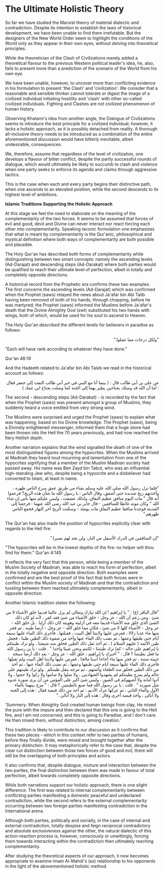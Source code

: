 The Ultimate Holistic Theory
============================

So far we have studied the Marxist theory of material dialectic and
contradiction. Despite its intention to establish the laws of historical
development, we have been unable to find them irrefutable. But the
designers of the New World Order seem to highlight the conditions of the
World only as they appear in their own eyes, without delving into
theoretical principles.

While the theoretician of the Clash of Civilizations merely added a
theoretical flavour to the previous Western political leader's idea, he,
also, fails to present more than a prediction of the scenario of the
World from his own eye.

We have been unable, however, to uncover more than conflicting evidence
in his formulation to present 'the Clash' and 'civilization'. We
consider that a reasonable and sensible thinker cannot tolerate or
digest the image of a civilized individual initiating hostility and
'clash' with other so-called civilized individuals. Fighting and Clashes
are not civilized phenomenon of human history.

Observing Khatami's idea from another angle, the Dialogue of
Civilizations seems to introduce the best principle for a civilized
individual; however, it lacks a holistic approach, as it is possibly
detached from reality. A thorough all-inclusive theory needs to be
introduced as a combination of the entire aforementioned discussion
would have bitterly inevitable, albeit undesirable, consequences.

We, therefore, assume that regardless of the level of civilization, one
develops a flavour of bitter conflict, despite the partly successful
rounds of dialogue, which would ultimately be likely to succumb to clash
and violence when one party seeks to enforce its agenda and claims
through aggressive tactics.

This is the case when each and every party begins their distinctive
path, when one ascends to an elevated position, while the second
descends to its highest level of ambitions.


**Islamic Traditions Supporting the Holistic Approach**

At this stage we feel the need to elaborate on the meaning of the
complementarity of the two forces. It seems to be assumed that forces of
evil and good, devil and Divine can never interact nor react forcing
each other into complementarity. Speaking laconic formulation one
emphasizes that what is meant by complementarity is the Qur'anic,
philosophical and mystical definition where both ways of complementarity
are both possible and plausible.

The Holy Qur'an has described both forms of complementarity while
distinguishing between two smart concepts: namely the ascending levels
(Ad-Darajat) and descending steps (Ad-Darakat) where both parties would
be qualified to reach their ultimate level of perfection, albeit in
totally and completely opposite directions.

A historical record from the Prophetic era confirms these two examples.
The first concerns the ascending levels (Ad-Darajat) which was confirmed
when the Prophet (saws) relayed the news about Ja'afar bin Abi Talib
having been removed of both of his hands, through chopping, before he
was martyred; the Prophet (saws) informed the Muslims before Ja'afar's
death that the Divine Almighty God (swt) substituted his two hands with
wings, both of which, would be used for his soul to ascend to Heaven.

The Holy Qur'an described the different levels for believers in
paradise as follows:

<p dir="rtl">
"ولكل درجات مما عملوا."
</p>

"Each will have rank according to whatever they have done."

Qur'an 46:19

And the Hadeeth related to Ja'afar bin Abi Taleb we read in the
historical account as follows:

<p dir="rtl">
عن علي بن أبي طالب قال : ( بينما أنا مع النبي في خير أبي طالب التفت إلى
جعفر فقال : أما أن الله قد وصلك بجناحين يطير بهما إلى الجنة كما وصلت
بجناح ابن عمك )
</p>

The second - descending steps (Ad-Darakat) - is recorded by the fact
that when the Prophet (saws) was present amongst a group of Muslims,
they suddenly heard a voice emitted from very strong wind.

The Muslims were surprised and urged the Prophet (saws) to explain what
was happening, based on his Divine knowledge. The Prophet (saws), being
a Divinely enlightened messenger, informed them that a huge stone had
been thrown into the Hell fire 70 years previously, and had now reached
the fiery Hellish depth.

Another narration explains that the wind signalled the death of one of
the most distinguished figures among the hypocrites. When the Muslims
arrived at Madinah they heard loud mourning and lamentation from one of
the hypocrites signifying that a member of the Muslim Madinan society
had passed away. His name was Ben Zayd bin Tabut, who was an influential
high-standing Jew who, despite being a hypocrite and a disbeliever had
converted to Islam, at least in name.

<p dir="rtl">
"فلما نزل رسول الله صلى الله عليه وسلم بقباء من طريق عمق سرح الناس ظهره
، وأخذتهم ريح شديدة حتى أشفق، وقال الناس : يا رسول الله ما شأن هذه
الريح؟ فزعموا أنه قال " مات اليوم منافق عظيم النفاق، ولذلك عصفت ، وليس
عليكم منها بأس إن شاء الله " وكان موته غائظا للمنافقين - قال جابر بن عبد
الله رضي الله عنهما : فرجعنا إلى المدينة فوجدنا منافقا عظيم النفاق مات
يومئذ - وسكنت الريح آخر النهار فجمع الناس ظهرهم."
</p>

The Qur'an has also made the position of hypocrites explicitly clear
with regards to the Hell fire:

<p dir="rtl">
"إن المنافقين في الدرك الأسفل من النار، ولن تجد لهم نصيرا."
</p>

"The hypocrites will be in the lowest depths of the fire: no helper
wilt thou find for them:" Qur'an 4:145


It reflects the very fact that this person, while being a member of the
Muslim Society of Madinah, was able to reach his form of perfection,
albeit in the totally negative and opposite direction. Both examples
were confirmed and are the best proof of the fact that both forces were
in conflict within the Muslim society of Madinah and that the
contradiction and tussling between them reached ultimately
complementarity, albeit in opposite direction.

Another Islamic tradition states the following:

<p dir="rtl">
"قال الباقر (ع) : " يا إبراهيم ! إن الله تبارك وتعالى لم يزل عالما
قديما خلق الأشياء لا من شئ . ومن زعم أن الله - عز وجل - خلق الأشياء من
شئ فقد كفر ، لأنه لو كان ذلك الشئ الذي خلق منه الأشياء قديما معه في
أزليته وهويته كان ذلك أزليا . بل خلق الله - عز وجل - الأشياء كلها لا من
شئ ، فكان مما خلق الله - عز وجل - أرضا طيبة ، ثم فجر منها ماء عذبا زلالا
، فعرض عليها ولايتنا أهل البيت ، فقبلتها . فأجرى ذلك الماء عليها سبعة
أيام حتى طبقها وعمها ، ثم نضب ذلك الماء عنها وأخذ من صفوة ذلك الطين طينا
، فجعل طين الأئمة ( عليهم السلام ) ، ثم أخذ ثفل ذلك الطين فخلق منه
شيعتنا ، ولو ترك طينتكم يا إبراهيم على حاله - كما ترك طينتنا - لكنتم
ونحن شيئا واحدا " . قلت : يا بن رسول الله ما فعل بطينتنا ؟ قال : " أخبرك
يا إبراهيم ، خلق الله - عز وجل - بعد ذلك أرضا سبخة خبيثة منتنة ، ثم فجر
منها ماء أجاجا آسنا مالحا ، فعرض عليها ولايتنا أهل البيت ولم تقبلها .
فأجرى ذلك الماء عليها سبعة أيام حتى طبقها وعمها ، ثم نضب ذلك الماء عنها
، ثم أخذ من ذلك الطين فخلق منه الطغاة وأئمتهم ، ثم مزجه بثفل طينتكم .
ولو ترك طينتهم على حاله ولم يمزج بطينتكم لم يشهدوا الشهادتين ، ولا صلوا
ولا صاموا ولا زكوا ولا حجوا ، ولا أدوا أمانة ولا أشبهوكم في الصور ، وليس
شئ أكبر على المؤمن من أن يرى صورة عدوه مثل صورته " . قلت : يا بن رسول
الله فما صنع بالطينتين ؟ قال : " مزج بينهما بالماء الأول والماء الثاني ،
ثم عركها عرك الأديم ، ثم أخذ من ذلك قبضة فقال : هذه إلى الجنة ولا أبالي
، وأخذ قبضة أخرى وقال : هذه إلى النار ولا أبالي ."
</p>

'Summery: When Almighty God created human beings from clay, He mixed
the pure with the impure and then declared that this one is going to the
Hell fire, and I am not concerned, and this is going to Paradise, and I
don't care. He then mixed them, without distinction, among creation.'

This tradition is likely to contribute to our discussion as it confirms
that these two pieces - which in this context refer to two parties of
humans, before they finally divide, were mixed and brought together
after the primary distinction. It may metaphorically refer to the case
that, despite the clear cut distinction between those two forces of good
and evil, there will still be the overlapping of both principles and
actors.

It also confirms that, despite dialogue, mixture and interaction
between the two parties, the final distinction between them was made in
favour of total perfection, albeit towards completely opposite
directions.

While both narrations support our holistic approach, there is one
slight difference: The first was related to internal complementarity
between conflicting parties manifesting a domestic peaceful and
undeclared contradiction, while the second refers to the external
complementarity occurring between two foreign parties manifesting
contradiction in the International arena.

Although both parties, politically and socially, in the case of
internal and external contradiction, totally despise and feign
reciprocal contradictory and absolute exclusiveness against the other,
the natural dialectic of this action-reaction process is, however,
consciously or unwittingly, forcing them towards interacting within the
contradiction then ultimately reaching complementarity.

After studying the theoretical aspects of our approach, it now becomes
appropriate to examine Imam Al-Mahdi's (as) relationship to his
opponents in the light of the abovementioned holistic method.


